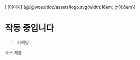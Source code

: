 <!--DESC: {icon:{name:"explore"},id:4} -->

! [이미지] (@/@wcex/doc/assets/logo.svg{width:16em; 높이:6em})
# 작동 중입니다
> 퍼펙팅

요소 계층